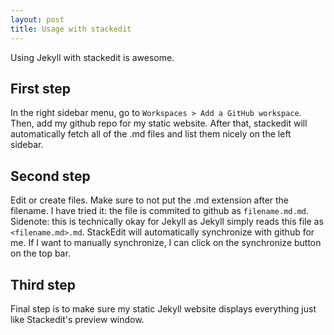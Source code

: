 ```yaml
---
layout: post
title: Usage with stackedit
---
```


Using Jekyll with stackedit is awesome.

## First step
In the right sidebar menu, go to `Workspaces > Add a GitHub workspace`. Then, add my github repo for my static website.
After that, stackedit will automatically fetch all of the .md files and list them nicely on the left sidebar.

## Second step
Edit or create files. Make sure to not put the .md extension after the filename. I have tried it: the file is commited to github as `filename.md.md`. Sidenote: this is technically okay for Jekyll as Jekyll simply reads this file as `<filename.md>.md`.
StackEdit will automatically synchronize with github for me. If I want to manually synchronize, I can click on the synchronize button on the top bar.

## Third step
Final step is to make sure my static Jekyll website displays everything just like Stackedit's preview window.
<!--stackedit_data:
eyJoaXN0b3J5IjpbLTg0NTY4MTc1MiwxNzQzMDIyNDM2XX0=
-->